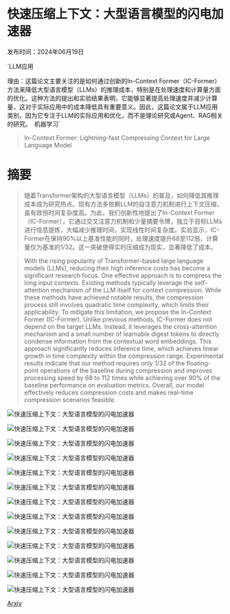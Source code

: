 # 快速压缩上下文：大型语言模型的闪电加速器

发布时间：2024年06月19日

`LLM应用

理由：这篇论文主要关注的是如何通过创新的In-Context Former（IC-Former）方法来降低大型语言模型（LLMs）的推理成本，特别是在处理速度和计算量方面的优化。这种方法的提出和实验结果表明，它能够显著提高处理速度并减少计算量，这对于实际应用中的成本降低具有重要意义。因此，这篇论文属于LLM应用类别，因为它专注于LLM的实际应用和优化，而不是理论研究或Agent、RAG相关的研究。` `机器学习`

> In-Context Former: Lightning-fast Compressing Context for Large Language Model

# 摘要

> 随着Transformer架构的大型语言模型（LLMs）的普及，如何降低其推理成本成为研究热点。现有方法多依赖LLM的自注意力机制进行上下文压缩，虽有效但时间复杂度高。为此，我们创新性地提出了In-Context Former（IC-Former），它通过交叉注意力机制和少量摘要令牌，独立于目标LLMs进行信息提炼，大幅减少推理时间，实现线性时间复杂度。实验显示，IC-Former在保持90%以上基准性能的同时，处理速度提升68至112倍，计算量仅为基准的1/32。这一突破使得实时压缩成为现实，显著降低了成本。

> With the rising popularity of Transformer-based large language models (LLMs), reducing their high inference costs has become a significant research focus. One effective approach is to compress the long input contexts. Existing methods typically leverage the self-attention mechanism of the LLM itself for context compression. While these methods have achieved notable results, the compression process still involves quadratic time complexity, which limits their applicability. To mitigate this limitation, we propose the In-Context Former (IC-Former). Unlike previous methods, IC-Former does not depend on the target LLMs. Instead, it leverages the cross-attention mechanism and a small number of learnable digest tokens to directly condense information from the contextual word embeddings. This approach significantly reduces inference time, which achieves linear growth in time complexity within the compression range. Experimental results indicate that our method requires only 1/32 of the floating-point operations of the baseline during compression and improves processing speed by 68 to 112 times while achieving over 90% of the baseline performance on evaluation metrics. Overall, our model effectively reduces compression costs and makes real-time compression scenarios feasible.

![快速压缩上下文：大型语言模型的闪电加速器](../../../paper_images/2406.13618/x1.png)

![快速压缩上下文：大型语言模型的闪电加速器](../../../paper_images/2406.13618/x2.png)

![快速压缩上下文：大型语言模型的闪电加速器](../../../paper_images/2406.13618/x3.png)

![快速压缩上下文：大型语言模型的闪电加速器](../../../paper_images/2406.13618/x4.png)

![快速压缩上下文：大型语言模型的闪电加速器](../../../paper_images/2406.13618/length-bleu.png)

![快速压缩上下文：大型语言模型的闪电加速器](../../../paper_images/2406.13618/x5.png)

![快速压缩上下文：大型语言模型的闪电加速器](../../../paper_images/2406.13618/x6.png)

![快速压缩上下文：大型语言模型的闪电加速器](../../../paper_images/2406.13618/x7.png)

![快速压缩上下文：大型语言模型的闪电加速器](../../../paper_images/2406.13618/x8.png)

![快速压缩上下文：大型语言模型的闪电加速器](../../../paper_images/2406.13618/x9.png)

![快速压缩上下文：大型语言模型的闪电加速器](../../../paper_images/2406.13618/x10.png)

![快速压缩上下文：大型语言模型的闪电加速器](../../../paper_images/2406.13618/x11.png)

![快速压缩上下文：大型语言模型的闪电加速器](../../../paper_images/2406.13618/x12.png)

[Arxiv](https://arxiv.org/abs/2406.13618)